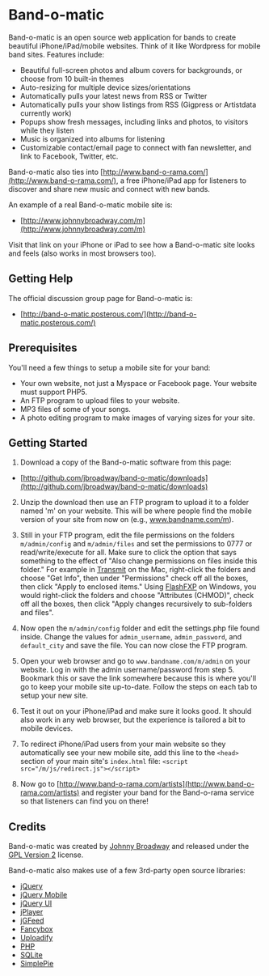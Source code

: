 # Band-o-matic

Band-o-matic is an open source web application for bands to create beautiful iPhone/iPad/mobile websites. Think of it like Wordpress for mobile band sites. Features include:

* Beautiful full-screen photos and album covers for backgrounds, or choose from 10 built-in themes
* Auto-resizing for multiple device sizes/orientations
* Automatically pulls your latest news from RSS or Twitter
* Automatically pulls your show listings from RSS (Gigpress or Artistdata currently work)
* Popups show fresh messages, including links and photos, to visitors while they listen
* Music is organized into albums for listening
* Customizable contact/email page to connect with fan newsletter, and link to Facebook, Twitter, etc.

Band-o-matic also ties into [http://www.band-o-rama.com/](http://www.band-o-rama.com/), a free iPhone/iPad app for listeners to discover and share new music and connect with new bands.

An example of a real Band-o-matic mobile site is:

* [http://www.johnnybroadway.com/m](http://www.johnnybroadway.com/m)

Visit that link on your iPhone or iPad to see how a Band-o-matic site looks and feels (also works in most browsers too).

## Getting Help

The official discussion group page for Band-o-matic is:

* [http://band-o-matic.posterous.com/](http://band-o-matic.posterous.com/)

## Prerequisites

You'll need a few things to setup a mobile site for your band:

* Your own website, not just a Myspace or Facebook page. Your website
  must support PHP5.
* An FTP program to upload files to your website.
* MP3 files of some of your songs.
* A photo editing program to make images of varying sizes for your site.

## Getting Started

1. Download a copy of the Band-o-matic software from this page:

* [http://github.com/jbroadway/band-o-matic/downloads](http://github.com/jbroadway/band-o-matic/downloads)

2. Unzip the download then use an FTP program to upload it to a folder
named 'm' on your website. This will be where people find the mobile
version of your site from now on (e.g., www.bandname.com/m).

3. Still in your FTP program, edit the file permissions on the folders
`m/admin/config` and `m/admin/files` and set the permissions to 0777 or
read/write/execute for all. Make sure to click the option that says
something to the effect of "Also change permissions on files inside this
folder." For example in [Transmit](http://panic.com/transmit/) on the Mac,
right-click the folders and choose "Get Info", then under
"Permissions" check off all the boxes, then click "Apply to enclosed items."
Using [FlashFXP](http://flashfxp.com/) on Windows, you would right-click the folders and choose
"Attributes (CHMOD)", check off all the boxes, then click "Apply changes recursively to sub-folders and files".

4. Now open the `m/admin/config` folder and edit the settings.php file
found inside. Change the values for `admin_username`, `admin_password`,
and `default_city` and save the file. You can now close the FTP program.

5. Open your web browser and go to `www.bandname.com/m/admin` on your
website. Log in with the admin username/password from step 5. Bookmark
this or save the link somewhere because this is where you'll go to keep
your mobile site up-to-date. Follow the steps on each tab to setup your
new site.

6. Test it out on your iPhone/iPad and make sure it looks good. It should
also work in any web browser, but the experience is tailored a bit to
mobile devices.

7. To redirect iPhone/iPad users from your main website so they automatically
see your new mobile site, add this line to the `<head>` section of your
main site's `index.html` file: `<script src="/m/js/redirect.js"></script>`

8. Now go to [http://www.band-o-rama.com/artists](http://www.band-o-rama.com/artists) and register your band
for the Band-o-rama service so that listeners can find you on there!

## Credits

Band-o-matic was created by [Johnny Broadway](http://www.johnnybroadway.com/)
and released under the [GPL Version 2](http://opensource.org/licenses/gpl-2.0.php)
license.

Band-o-matic also makes use of a few 3rd-party open source libraries:

* [jQuery](http://jquery.com/)
* [jQuery Mobile](http://jquerymobile.com/)
* [jQuery UI](http://jqueryui.com/)
* [jPlayer](http://happyworm.com/jquery/jplayer/)
* [jGFeed](http://jquery-howto.blogspot.com)
* [Fancybox](http://fancybox.net/)
* [Uploadify](http://www.uploadify.com/)
* [PHP](http://php.net/)
* [SQLite](http://www.sqlite.org/)
* [SimplePie](http://simplepie.org/)
